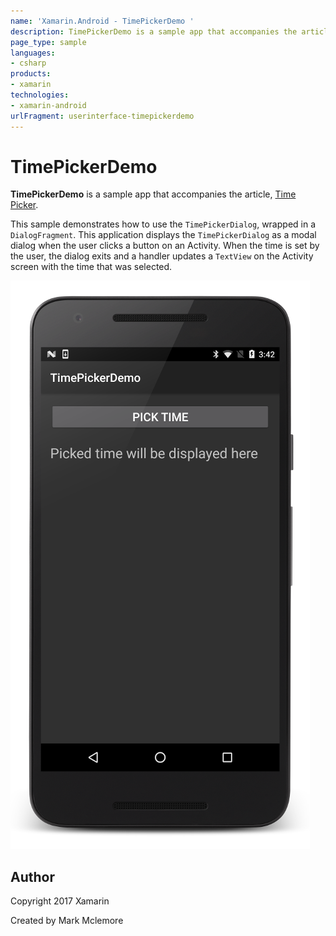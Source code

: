 ```yaml
---
name: 'Xamarin.Android - TimePickerDemo '
description: TimePickerDemo is a sample app that accompanies the article, Time Picker. This sample demonstrates how to use the TimePickerDialog, wrapped in a...
page_type: sample
languages:
- csharp
products:
- xamarin
technologies:
- xamarin-android
urlFragment: userinterface-timepickerdemo
---
```

# TimePickerDemo 

**TimePickerDemo** is a sample app that accompanies the article,
[Time Picker](https://developer.xamarin.com/guides/android/user_interface/controls/pickers/time-picker/).

This sample demonstrates how to use the `TimePickerDialog`, wrapped in
a `DialogFragment`. This application displays the `TimePickerDialog` as
a modal dialog when the user clicks a button on an Activity. When the
time is set by the user, the dialog exits and a handler updates a
`TextView` on the Activity screen with the time that was selected.

![TimePickerDemo  application screenshot](Screenshots/01-initial-screen.png "TimePickerDemo  application screenshot")

## Author

Copyright 2017 Xamarin

Created by Mark Mclemore
